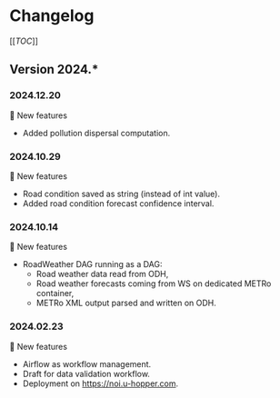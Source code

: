 <!--
SPDX-FileCopyrightText: NOI Techpark <digital@noi.bz.it>

SPDX-License-Identifier: CC0-1.0
-->

# Changelog

[[_TOC_]]

## Version 2024.*

### 2024.12.20

:rocket: New features
* Added pollution dispersal computation.

### 2024.10.29

:rocket: New features
* Road condition saved as string (instead of int value).
* Added road condition forecast confidence interval.

### 2024.10.14

:rocket: New features
* RoadWeather DAG running as a DAG:
  * Road weather data read from ODH,
  * Road weather forecasts coming from WS on dedicated METRo container,
  * METRo XML output parsed and written on ODH.

### 2024.02.23

:rocket: New features
* Airflow as workflow management.
* Draft for data validation workflow.
* Deployment on https://noi.u-hopper.com.
